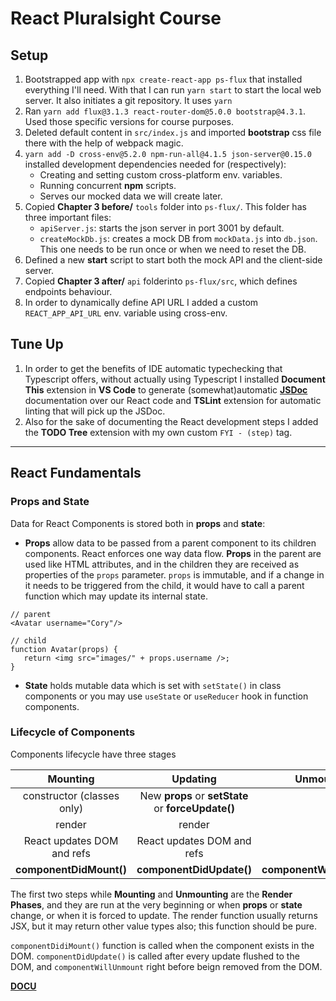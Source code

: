# React Pluralsight Course
## Setup
1. Bootstrapped app with `npx create-react-app ps-flux` that installed everything I'll need. With that I can run `yarn start` to start the local web server. It also initiates a git repository. It uses `yarn`
2. Ran `yarn add flux@3.1.3 react-router-dom@5.0.0 bootstrap@4.3.1`. Used those specific versions for course purposes.
3. Deleted default content in `src/index.js` and imported **bootstrap** css file there with the help of webpack magic.
4. `yarn add -D cross-env@5.2.0 npm-run-all@4.1.5 json-server@0.15.0` installed development dependencies needed for (respectively):
   - Creating and setting custom cross-platform env. variables.
   - Running concurrent **npm** scripts.
   - Serves our mocked data we will create later.
5. Copied **Chapter 3 before/** `tools` folder into `ps-flux/`. This folder has three important files:
   - `apiServer.js`: starts the json server in port 3001 by default.
   - `createMockDb.js`: creates a mock DB from `mockData.js` into `db.json`. This one needs to be run once or when we need to reset the DB.
6. Defined a new **start** script to start both the mock API and the client-side server.
7. Copied **Chapter 3 after/** `api` folderinto `ps-flux/src`, which defines endpoints behaviour.
8. In order to dynamically define API URL I added a custom `REACT_APP_API_URL` env. variable using cross-env.
## Tune Up
1. In order to get the benefits of IDE automatic typechecking that Typescript offers, without actually using Typescript I installed **Document This** extension in **VS Code** to generate (somewhat)automatic [**JSDoc**](https://jsdoc.app/) documentation over our React code and **TSLint** extension for automatic linting that will pick up the JSDoc.
2. Also for the sake of documenting the React development steps I added the **TODO Tree** extension with my own custom `FYI - (step)` tag.
----------------------------------
## React Fundamentals
### Props and State
Data for React Components is stored both in **props** and **state**:
   - **Props** allow data to be passed from a parent component to its children components. React enforces one way data flow. **Props** in the parent are used like HTML attributes, and in the children they are received as properties of the `props` parameter. `props` is immutable, and if a change in it needs to be triggered from the child, it would have to call a parent function which may update its internal state.
   ```
   // parent
   <Avatar username="Cory"/>
   ```
   ```
   // child
   function Avatar(props) {
      return <img src="images/" + props.username />;
   }
   ```
   - **State** holds mutable data which is set with `setState()` in class components or you may use `useState` or `useReducer` hook in function components.
### Lifecycle of Components
Components lifecycle have three stages

| Mounting                   | Updating                                       | Unmounting                 |
| :------------------------: |:----------------------------------------------:| :-------------------------:|
| constructor (classes only) | New **props** or **setState** or **forceUpdate()** |                        |
| render                     | render                                         |                            |
| React updates DOM and refs | React updates DOM and refs                     |                            |
| **componentDidMount()**    | **componentDidUpdate()**                       | **componentWillUnmount()** |

The first two steps while **Mounting** and **Unmounting** are the **Render Phases**, and they are run at the very beginning or when **props** or **state** change, or when it is forced to update. The render function usually returns JSX, but it may return other value types also; this function should be pure.

`componentDidiMount()` function is called when the component exists in the DOM. `componentDidUpdate()` is called after every update flushed to the DOM, and `componentWillUnmount` right before beign removed from the DOM.

[**DOCU**](out/index.html)